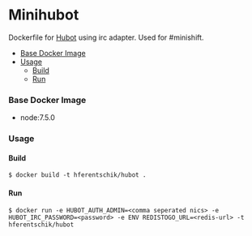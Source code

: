 # Minihubot

Dockerfile for [Hubot](https://hubot.github.com) using irc adapter. Used for #minishift.

<!-- MarkdownTOC -->

- [Base Docker Image](#base-docker-image)
- [Usage](#usage)
	- [Build](#build)
	- [Run](#run)

<!-- /MarkdownTOC -->

<a name="base-docker-image"></a>
### Base Docker Image

- node:7.5.0

<a name="usage"></a>
### Usage

<a name="build"></a>
#### Build

```
$ docker build -t hferentschik/hubot .
```

<a name="run"></a>
#### Run

```
$ docker run -e HUBOT_AUTH_ADMIN=<comma seperated nics> -e HUBOT_IRC_PASSWORD=<password> -e ENV REDISTOGO_URL=<redis-url> -t hferentschik/hubot
```
